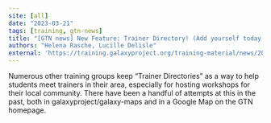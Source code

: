 ```yaml
---
site: [all]
date: "2023-03-21"
tags: [training, gtn-news]
title: "[GTN news] New Feature: Trainer Directory! (Add yourself today!)"
authors: "Helena Rasche, Lucille Delisle"
external: 'https://training.galaxyproject.org/training-material/news/2023/03/21/galaxy-trainer-directory.html'
---
```


Numerous other training groups keep “Trainer Directories” as a way to help students meet trainers in their area, especially for hosting workshops for their local community. There have been a handful of attempts at this in the past, both in galaxyproject/galaxy-maps and in a Google Map on the GTN homepage.

